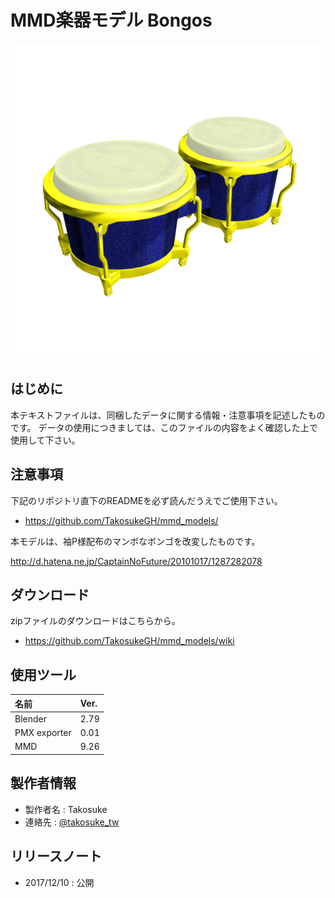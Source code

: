 # MMD楽器モデル Bongos

![](sample.png)

## はじめに

本テキストファイルは、同梱したデータに関する情報・注意事項を記述したものです。
データの使用につきましては、このファイルの内容をよく確認した上で使用して下さい。  

## 注意事項

下記のリポジトリ直下のREADMEを必ず読んだうえでご使用下さい。

- <https://github.com/TakosukeGH/mmd_models/>

本モデルは、袖P様配布のマンボなボンゴを改変したものです。

<http://d.hatena.ne.jp/CaptainNoFuture/20101017/1287282078>

## ダウンロード

zipファイルのダウンロードはこちらから。

- <https://github.com/TakosukeGH/mmd_models/wiki>

## 使用ツール

| 名前         | Ver. |
|:-------------|:-----|
| Blender      | 2.79 |
| PMX exporter | 0.01 |
| MMD          | 9.26 |

## 製作者情報

- 製作者名 : Takosuke
- 連絡先   : [@takosuke_tw](https://twitter.com/takosuke_tw)

## リリースノート

- 2017/12/10 : 公開